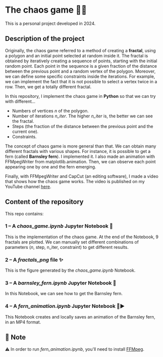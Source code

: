# The chaos game 🎲✨

This is a personal project developed in 2024.

## Description of the project

Originally, the chaos game referred to a method of creating a **fractal**, using a polygon and an initial point selected at random inside it. The fractal is obtained by iteratively creating a sequence of points, starting with the initial random point. Each point in the sequence is a given fraction of the distance between the previous point and a random vertex of the polygon. Moreover, we can define some specific constraints inside the iterations. For example, we can implement the fact that it is not possible to select a vertex twice in a row. Then, we get a totally different fractal. 

In this repository, I implement the chaos game in **Python** so that we can try with different...
- Numbers of vertices $n$ of the polygon.
- Number of iterations *n_iter*. The higher *n_iter* is, the better we can see the fractal. 
- Steps (the fraction of the distance between the previous point and the current one).
- Constraints.

The concept of chaos game is more general than that. We can obtain many different fractals with various shapes. For instance, it is possible to get a fern (called **Barnsley fern**). I implemented it. 
I also made an animation with FFMpegWriter from matplotlib.animation. Then, we can observe each point appearing one by one and the fern emerging.

Finally, with FFMpegWriter and CapCut (an editing software), I made a video that shows how the chaos game works. The video is published on my YouTube channel [here](https://www.youtube.com/shorts/WTsYXXna7w0).

## Content of the repository

This repo contains:

### 1 – A *chaos_game.ipynb* Jupyter Notebook 🎲

This is the implementation of the chaos game. At the end of the Notebook, 9 fractals are plotted. We can manually set different combinations of parameters ($n$, step, n_iter, constraint) to get different results.

### 2 – A *fractals_png* file ✨

This is the figure generated by the *chaos_game.ipynb* Notebook.

### 3 –  A *barnsley_fern.ipynb* Jupyter Notebook 🌿

In this Notebook, we can see how to get the Barnsley fern.  

### 4 –  A *fern_animation.ipynb* Jupyter Notebook 🌿▶️

This Notebook creates and locally saves an animation of the Barnsley fern, in an MP4 format.   

## 📌 Note

⚠️ In order to run *fern_animation.ipynb*, you'll need to install [FFMpeg](https://www.ffmpeg.org/download.html).


